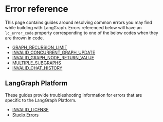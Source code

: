 # Error reference

This page contains guides around resolving common errors you may find while building with LangGraph.
Errors referenced below will have an `lc_error_code` property corresponding to one of the below codes when they are thrown in code.

- [GRAPH_RECURSION_LIMIT](./GRAPH_RECURSION_LIMIT.md)
- [INVALID_CONCURRENT_GRAPH_UPDATE](./INVALID_CONCURRENT_GRAPH_UPDATE.md)
- [INVALID_GRAPH_NODE_RETURN_VALUE](./INVALID_GRAPH_NODE_RETURN_VALUE.md)
- [MULTIPLE_SUBGRAPHS](./MULTIPLE_SUBGRAPHS.md)
- [INVALID_CHAT_HISTORY](./INVALID_CHAT_HISTORY.md)

## LangGraph Platform

These guides provide troubleshooting information for errors that are specific to the LangGraph Platform.

- [INVALID_LICENSE](./INVALID_LICENSE.md)
- [Studio Errors](../studio.md)

